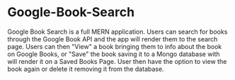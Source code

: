 
# Google-Book-Search

Google Book Search is a full MERN application. Users can search for books through the Google Book API and the app will render them to the search page. Users can then "View" a book bringing them to info about the book on Google Books, or "Save" the book saving it to a Mongo database with will render it on a Saved Books Page. User then have the option to view the book again or delete it removing it from the database.



